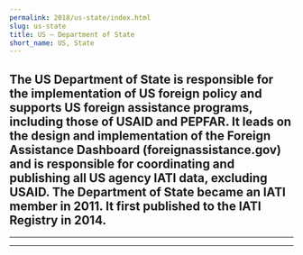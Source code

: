 ```yaml
---
permalink: 2018/us-state/index.html
slug: us-state
title: US – Department of State
short_name: US, State
---
```

The US Department of State is responsible for the implementation of US foreign policy and supports US foreign assistance programs, including those of USAID and PEPFAR. It leads on the design and implementation of the Foreign Assistance Dashboard (foreignassistance.gov) and is responsible for coordinating and publishing all US agency IATI data, excluding USAID. The Department of State became an IATI member in 2011. It first published to the IATI Registry in 2014.
---

---

---
